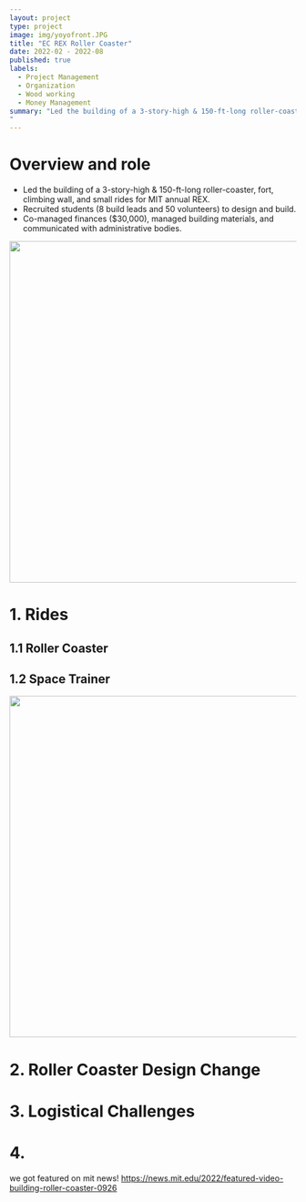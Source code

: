 ```yaml
---
layout: project
type: project
image: img/yoyofront.JPG
title: "EC REX Roller Coaster"
date: 2022-02 - 2022-08
published: true
labels:
  - Project Management
  - Organization
  - Wood working
  - Money Management
summary: "Led the building of a 3-story-high & 150-ft-long roller-coaster, fort, climbing wall, and small rides for MIT annual REX. Recruited students (8 build leads and 50 volunteers) to design and build. Co-managed finances ($30,000), managed building materials, and communicated with administrative bodies.
"
---
```

# Overview and role

- Led the building of a 3-story-high & 150-ft-long roller-coaster, fort, climbing wall, and small rides for MIT annual REX.
- Recruited students (8 build leads and 50 volunteers) to design and build.
- Co-managed finances ($30,000), managed building materials, and communicated with administrative bodies.
<div class="rounded float-end p-4">
    <img width="600px" src="../img/yoyo/top.pg" class="img-thumbnail" >
</div>

# 1. Rides
## 1.1 Roller Coaster
## 1.2 Space Trainer

<div class="text-center p-4">
  <img width="600px" src="../img/yoyo/overview.pg" class="img-thumbnail" >
</div>

# 2. Roller Coaster Design Change

# 3. Logistical Challenges
# 4. 
we got featured on mit news!
https://news.mit.edu/2022/featured-video-building-roller-coaster-0926
